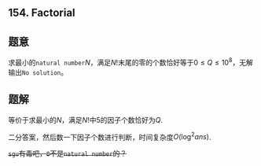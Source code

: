 ## 154. Factorial

## 题意

求最小的`natural number`$N$，满足$N!$末尾的零的个数恰好等于$0\le Q\le10^8$，无解输出`No solution`。

## 题解

等价于求最小的$N$，满足$N!$中$5$的因子个数恰好为$Q$.

二分答案，然后数一下因子个数进行判断，时间复杂度$O(\log^2{ans})$.

~~`sgu`有毒吧，`0`不是`natural number`的？~~

